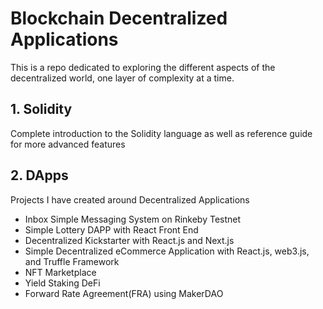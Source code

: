 # Blockchain Decentralized Applications
This is a repo dedicated to exploring the different aspects of the decentralized world, one layer of complexity at a time.

## 1. Solidity

Complete introduction to the Solidity language as well as reference guide for more advanced features

## 2. DApps

Projects I have created around Decentralized Applications

- Inbox Simple Messaging System on Rinkeby Testnet
- Simple Lottery DAPP with React Front End
- Decentralized Kickstarter with React.js and Next.js
- Simple Decentralized eCommerce Application with React.js, web3.js, and Truffle Framework
- NFT Marketplace
- Yield Staking DeFi
- Forward Rate Agreement(FRA) using MakerDAO 
